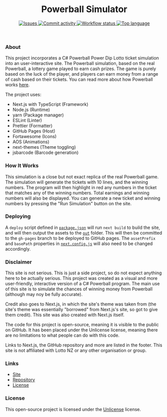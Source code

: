 <div align="center">
    <h1>Powerball Simulator</h1>
    <div>
        <a href="https://github.com/xtncz/powerball-simulator/issues">
            <img src="https://img.shields.io/github/issues/xtncz/powerball-simulator?logo=github&style=for-the-badge" alt="Issues" />
        </a>
        <a href="https://github.com/xtncz/powerball-simulator/commits/master">
            <img src="https://img.shields.io/github/commit-activity/m/xtncz/powerball-simulator?color=yellow&logo=github&style=for-the-badge" alt="Commit activity">
        </a>
        <a href="https://github.com/xtncz/powerball-simulator/actions/workflows/pages/pages-build-deployment">
            <img src="https://github.com/xtncz/powerball-simulator/actions/workflows/pages/pages-build-deployment/badge.svg" alt="Workflow status">
        </a>
        <a href="https://github.com/xtncz/powerball-simulator/search?l=typescript">
            <img src="https://img.shields.io/github/languages/top/xtncz/powerball-simulator?logo=typescript&style=for-the-badge" alt="Top language" />
        </a>
    </div>
</div>

<br />
<br />

### About

This project incorporates a C# Powerball Power Dip Lotto ticket simulation into an user-interactive site. The Powerball simulation, based on the real Powerball, a lottery game played to earn cash prizes. The game is purely based on the luck of the player, and players can earn money from a range of cash based on their tickets. You can read more about how Powerball works [here](https://mylotto.co.nz/lotto/how-to-play).

The project uses:

* Next.js with TypeScript (Framework)
* Node.js (Runtime)
* yarn (Package manager)
* ESLint (Linter)
* Prettier (Formatter)
* GitHub Pages (Host)
* Fortawesome (Icons)
* AOS (Animations)
* next-themes (Theme toggling)
* jsbarcode (Barcode generation)

### How It Works

This simulation is a close but not exact replica of the real Powerball game. The simulation will generate the tickets with 10 lines, and the winning numbers. The program will then highlight in red any numbers in the ticket that matches any of the winning numbers. Total earnings and winning numbers will also be displayed. You can generate a new ticket and winning numbers by pressing the "Run Simulation" button on the site.

### Deploying

A `deploy` script defined in [`package.json`](package.json) will run `next build` to build the site, and will then output the assets to the [`out`](out) folder. This will then be committed to the `gh-pages` branch to be deployed to GitHub pages. The `assetPrefix` and `basePath` properties in [`next.config.js`](next.config.js) will also need to be changed accordingly.

### Disclaimer

This site is not serious. This is just a side project, so do not expect anything here to be actually serious. This project was created as a visual and more user-friendly, interactive version of a C# Powerball program. The main use of this site is to simulate the chances of winning money from Powerball (although may noy be fully accurate).

Credit also goes to Next.js, in which the site's theme was taken from (the site's theme was essentially "borrowed" from Next.js's site, so got to give them credit). This site was also created with Next.js itself.

The code for this project is open-source, meaning it is visible to the public on GitHub. It has been placed under the Unlicense license, meaning there are no limitations to what people can do with this code.

Links to Next.js, the GitHub repository and more are listed in the footer. This site is not affiliated with Lotto NZ or any other organisation or group.

### Links

* [Site](https://xtncz.github.io/powerball-simulator)
* [Repository](https://github.com/xtncz/powerball-simulator)
* [License](https://github.com/xtncz/powerball-simulator/blob/master/LICENSE)

### License

This open-source project is licensed under the [Unlicense](https://github.com/xtncz/powerball-simulator/blob/master/LICENSE) license.
